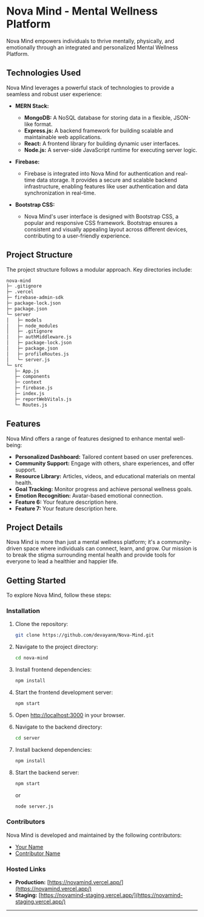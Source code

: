 # Nova Mind - Mental Wellness Platform

Nova Mind empowers individuals to thrive mentally, physically, and emotionally through an integrated and personalized Mental Wellness Platform.

## Technologies Used

Nova Mind leverages a powerful stack of technologies to provide a seamless and robust user experience:

- **MERN Stack:**
  - **MongoDB:** A NoSQL database for storing data in a flexible, JSON-like format.
  - **Express.js:** A backend framework for building scalable and maintainable web applications.
  - **React:** A frontend library for building dynamic user interfaces.
  - **Node.js:** A server-side JavaScript runtime for executing server logic.

- **Firebase:**
  - Firebase is integrated into Nova Mind for authentication and real-time data storage. It provides a secure and scalable backend infrastructure, enabling features like user authentication and data synchronization in real-time.

- **Bootstrap CSS:**
  - Nova Mind's user interface is designed with Bootstrap CSS, a popular and responsive CSS framework. Bootstrap ensures a consistent and visually appealing layout across different devices, contributing to a user-friendly experience.

## Project Structure

The project structure follows a modular approach. Key directories include:

   ```bash
   nova-mind
   ├─ .gitignore
   ├─ .vercel
   ├─ firebase-admin-sdk
   ├─ package-lock.json
   ├─ package.json
   └─ server
   │   ├─ models
   │   ├─ node_modules
   │   ├─ .gitignore
   │   ├─ authMiddleware.js
   │   ├─ package-lock.json
   │   ├─ package.json
   │   ├─ profileRoutes.js
   │   └─ server.js
   └─ src
      ├─ App.js
      ├─ components
      ├─ context
      ├─ firebase.js
      ├─ index.js
      ├─ reportWebVitals.js
      └─ Routes.js
   ```

## Features

Nova Mind offers a range of features designed to enhance mental well-being:

- **Personalized Dashboard:** Tailored content based on user preferences.
- **Community Support:** Engage with others, share experiences, and offer support.
- **Resource Library:** Articles, videos, and educational materials on mental health.
- **Goal Tracking:** Monitor progress and achieve personal wellness goals.
- **Emotion Recognition:** Avatar-based emotional connection.
- **Feature 6:** Your feature description here.
- **Feature 7:** Your feature description here.

## Project Details

Nova Mind is more than just a mental wellness platform; it's a community-driven space where individuals can connect, learn, and grow. Our mission is to break the stigma surrounding mental health and provide tools for everyone to lead a healthier and happier life.

## Getting Started

To explore Nova Mind, follow these steps:

### Installation

1. Clone the repository:

   ```bash
   git clone https://github.com/devayanm/Nova-Mind.git
   ```

2. Navigate to the project directory:

   ```bash
   cd nova-mind
   ```

3. Install frontend dependencies:

   ```bash
   npm install
   ```

4. Start the frontend development server:

   ```bash
   npm start
   ```

5. Open [http://localhost:3000](http://localhost:3000) in your browser.

6. Navigate to the backend directory:

   ```bash
   cd server
   ```

7. Install backend dependencies:

   ```bash
   npm install
   ```

8. Start the backend server:

   ```bash
   npm start
   ```

   or

   ```bash
   node server.js
   ```

### Contributors

Nova Mind is developed and maintained by the following contributors:

- [Your Name](https://github.com/your-username)
- [Contributor Name](https://github.com/contributor-username)

### Hosted Links

- **Production:** [https://novamind.vercel.app/](https://novamind.vercel.app/)
- **Staging:** [https://novamind-staging.vercel.app/](https://novamind-staging.vercel.app/)

---
